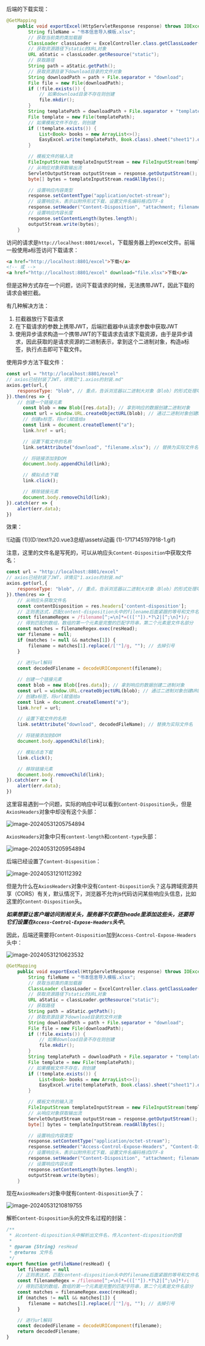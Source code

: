 后端的下载实现：

```java
@GetMapping
    public void exportExcel(HttpServletResponse response) throws IOException {
        String fileName = "书本信息导入模板.xlsx";
        // 获取当前类的类加载器
        ClassLoader classLoader = ExcelController.class.getClassLoader();
        // 获取资源路径下static的URL对象
        URL aStatic = classLoader.getResource("static");
        // 获取路径
        String path = aStatic.getPath();
        // 获取资源目录下download目录的文件对象
        String downloadPath = path + File.separator + "download";
        File file = new File(downloadPath);
        if (!file.exists()) {
            // 如果download目录不存在则创建
            file.mkdir();
        }
        String templatePath = downloadPath + File.separator + "template.xlsx";
        File template = new File(templatePath);
        // 如果模板文件不存在，则创建
        if (!template.exists()) {
            List<Book> books = new ArrayList<>();
            EasyExcel.write(templatePath, Book.class).sheet("sheet1").doWrite(books);
        }

        // 模板文件的输入流
        FileInputStream templateInputStream = new FileInputStream(templatePath);
        // 从响应对象获取输出流
        ServletOutputStream outputStream = response.getOutputStream();
        byte[] bytes = templateInputStream.readAllBytes();

        // 设置响应内容类型
        response.setContentType("application/octet-stream");
        // 设置响应头，表示以附件形式下载，设置文件名编码格式UTF-8
        response.setHeader("Content-Disposition", "attachment; filename=" + URLEncoder.encode(fileName, "UTF-8"));
        // 设置响应内容长度
        response.setContentLength(bytes.length);
        outputStream.write(bytes);
    }
```

访问的请求是`http://localhost:8801/excel`，下载服务器上的excel文件。前端一般使用a标签访问下载请求：

```html
<a href="http://localhost:8801/excel">下载</a>
<!-- 或 -->
<a href="http://localhost:8801/excel" download="file.xlsx">下载</a>
```

但是这种方式存在一个问题，访问下载请求的时候，无法携带JWT，因此下载的请求会被拦截。

有几种解决方法：

1. 拦截器放行下载请求
2. 在下载请求的参数上携带JWT，后端拦截器中从请求参数中获取JWT
3. 使用异步请求构造一个携带JWT的下载请求去请求下载资源，由于是异步请求，因此获取的是请求资源的二进制表示，拿到这个二进制对象，构造a标签，执行点击即可下载文件。

使用异步方法下载文件：

```js
const url = "http://localhost:8801/excel"
// axios已经封装了JWT，详情见"1.axios的封装.md"
axios.get(url,{
    responseType: "blob", // 重点，告诉浏览器以二进制大对象（Blob）的形式处理响应数据
}).then(res => {
    // 创建一个链接元素
      const blob = new Blob([res.data]); // 拿到响应的数据创建二进制对象
      const url = window.URL.createObjectURL(blob); // 通过二进制对象创建URL
      // 创建a标签，将url赋值给a
      const link = document.createElement("a"); 
      link.href = url;

      // 设置下载文件的名称
      link.setAttribute("download", "filename.xlsx"); // 替换为实际文件名

      // 将链接添加到DOM
      document.body.appendChild(link);

      // 模拟点击下载
      link.click();

      // 移除链接元素
      document.body.removeChild(link);
}).catch(err => {
    alert(err.data);
})
```

效果：

![动画 (1)](D:\text1\20.vue3总结\assets\动画 (1)-1717145197918-1.gif)

注意，这里的文件名是写死的，可以从响应头`Content-Disposition`中获取文件名：

```js
const url = "http://localhost:8801/excel"
// axios已经封装了JWT，详情见"1.axios的封装.md"
axios.get(url,{
    responseType: "blob", // 重点，告诉浏览器以二进制大对象（Blob）的形式处理响应数据
}).then(res => {
    // 从响应头获取文件名
    const contentDisposition = res.headers['content-disposition'];
    // 正则表达式，匹配content-disposition头中的filename后面紧跟的等号和文件名部分
    const filenameRegex = /filename[^;=\n]*=((['"]).*?\2|[^;\n]*)/;
    // 得到匹配的数组，数组的第一个元素是完整的匹配字符串，第二个元素是文件名部分
    const matches = filenameRegex.exec(resHead);
    var filename = null;
    if (matches != null && matches[1]) {
		filename = matches[1].replace(/['"]/g, ""); // 去掉引号
    }
    
    // 进行url解码
    const decodedFilename = decodeURIComponent(filename);

    // 创建一个链接元素
    const blob = new Blob([res.data]); // 拿到响应的数据创建二进制对象
    const url = window.URL.createObjectURL(blob); // 通过二进制对象创建URL
    // 创建a标签，将url赋值给a
    const link = document.createElement("a"); 
    link.href = url;

    // 设置下载文件的名称
    link.setAttribute("download", decodedFileName); // 替换为实际文件名

    // 将链接添加到DOM
    document.body.appendChild(link);

    // 模拟点击下载
    link.click();

    // 移除链接元素
    document.body.removeChild(link);
}).catch(err => {
    alert(err.data);
})
```

这里容易遇到一个问题，实际的响应中可以看到`Content-Disposition`头，但是`AxiosHeaders`对象中却没有这个头部：

![image-20240531205754894](D:\text1\20.vue3总结\assets\image-20240531205754894.png)

`AxiosHeaders`对象中只有`content-length`和`content-type`头部：

![image-20240531205954894](D:\text1\20.vue3总结\assets\image-20240531205954894.png)

后端已经设置了`Content-Disposition`：

![image-20240531210112392](D:\text1\20.vue3总结\assets\image-20240531210112392.png)

但是为什么在`AxiosHeaders`对象中没有`Content-Disposition`头？这与跨域资源共享（CORS）有关，默认情况下，浏览器不允许js代码访问某些响应头信息，比如这里的`Content-Disposition`头。

***如果想要让客户端访问到相关头，服务器不仅要在heade里添加这些头，还要将它们设置在`Access-Control-Expose-Headers`头中***。

因此，后端还需要将`Content-Disposition`加到`Access-Control-Expose-Headers`头中：

![image-20240531210623532](D:\text1\20.vue3总结\assets\image-20240531210623532.png)

```java
@GetMapping
    public void exportExcel(HttpServletResponse response) throws IOException {
        String fileName = "书本信息导入模板.xlsx";
        // 获取当前类的类加载器
        ClassLoader classLoader = ExcelController.class.getClassLoader();
        // 获取资源路径下static的URL对象
        URL aStatic = classLoader.getResource("static");
        // 获取路径
        String path = aStatic.getPath();
        // 获取资源目录下download目录的文件对象
        String downloadPath = path + File.separator + "download";
        File file = new File(downloadPath);
        if (!file.exists()) {
            // 如果download目录不存在则创建
            file.mkdir();
        }
        String templatePath = downloadPath + File.separator + "template.xlsx";
        File template = new File(templatePath);
        // 如果模板文件不存在，则创建
        if (!template.exists()) {
            List<Book> books = new ArrayList<>();
            EasyExcel.write(templatePath, Book.class).sheet("sheet1").doWrite(books);
        }

        // 模板文件的输入流
        FileInputStream templateInputStream = new FileInputStream(templatePath);
        // 从响应对象获取输出流
        ServletOutputStream outputStream = response.getOutputStream();
        byte[] bytes = templateInputStream.readAllBytes();

        // 设置响应内容类型
        response.setContentType("application/octet-stream");
        response.setHeader("Access-Control-Expose-Headers", "Content-Disposition"); // 允许js访问Content-Disposition头
        // 设置响应头，表示以附件形式下载，设置文件名编码格式UTF-8
        response.setHeader("Content-Disposition", "attachment; filename=" + URLEncoder.encode(fileName, "UTF-8"));
        // 设置响应内容长度
        response.setContentLength(bytes.length);
        outputStream.write(bytes);
    }
```

现在`AxiosHeaders`对象中就有`Content-Disposition`头了：

![image-20240531210819755](D:\text1\20.vue3总结\assets\image-20240531210819755.png)

解析`Content-Disposition`头的文件名过程的封装：

```js
/**
 * 从content-disposition头中解析出文件名，传入content-disposition的值
 * 
 * @param {String} resHead 
 * @returns 文件名
 */
export function getFileName(resHead) {
    let filename = null
    // 正则表达式，匹配content-disposition头中的filename后面紧跟的等号和文件名部分
    const filenameRegex = /filename[^;=\n]*=((['"]).*?\2|[^;\n]*)/;
    // 得到匹配的数组，数组的第一个元素是完整的匹配字符串，第二个元素是文件名部分
    const matches = filenameRegex.exec(resHead);
    if (matches != null && matches[1]) {
        filename = matches[1].replace(/['"]/g, ""); // 去掉引号
    }

    // 进行url解码
    const decodedFilename = decodeURIComponent(filename);
    return decodedFilename;
}
```

